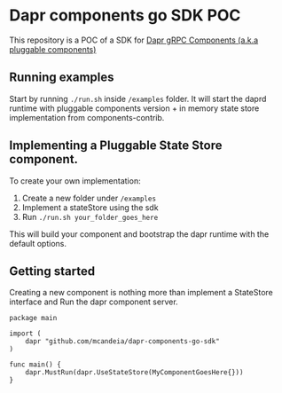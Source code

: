 # Dapr components go SDK POC

This repository is a POC of a SDK for [Dapr gRPC Components (a.k.a pluggable components)](https://github.com/dapr/dapr/issues/4925)

## Running examples

Start by running `./run.sh` inside `/examples` folder. It will start the daprd runtime with pluggable components version + in memory state store implementation from components-contrib.

## Implementing a Pluggable State Store component.

To create your own implementation:

1. Create a new folder under `/examples`
2. Implement a stateStore using the sdk
3. Run `./run.sh your_folder_goes_here`

This will build your component and bootstrap the dapr runtime with the default options.

## Getting started

Creating a new component is nothing more than implement a StateStore interface and Run the dapr component server.

```golang
package main

import (
	dapr "github.com/mcandeia/dapr-components-go-sdk"
)

func main() {
	dapr.MustRun(dapr.UseStateStore(MyComponentGoesHere{}))
}
```

